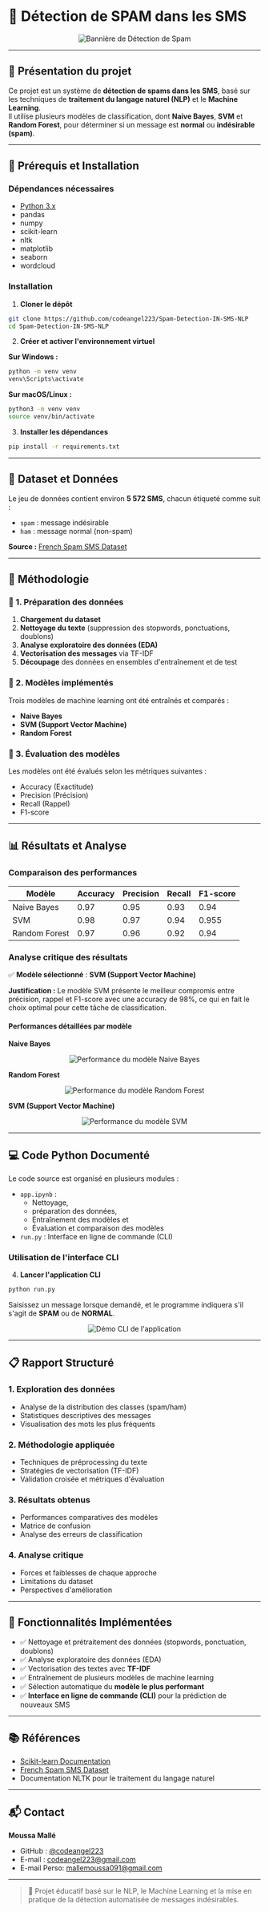 # 📩 Détection de SPAM dans les SMS

<!-- IMAGE D'EN-TÊTE -->
<p align="center">
  <img src="Images/SPAM-DETECTION.png" alt="Bannière de Détection de Spam"/>
</p>

---

## 📌 Présentation du projet

Ce projet est un système de **détection de spams dans les SMS**, basé sur les techniques de **traitement du langage naturel (NLP)** et le **Machine Learning**.  
Il utilise plusieurs modèles de classification, dont **Naive Bayes**, **SVM** et **Random Forest**, pour déterminer si un message est **normal** ou **indésirable (spam)**.

---

## 🧰 Prérequis et Installation

### Dépendances nécessaires
- [Python 3.x](https://www.python.org/downloads/)
- pandas
- numpy
- scikit-learn
- nltk
- matplotlib
- seaborn
- wordcloud

### Installation

1. **Cloner le dépôt**
```bash
git clone https://github.com/codeangel223/Spam-Detection-IN-SMS-NLP
cd Spam-Detection-IN-SMS-NLP
```

2. **Créer et activer l'environnement virtuel**

**Sur Windows :**
```bash
python -m venv venv
venv\Scripts\activate
```

**Sur macOS/Linux :**
```bash
python3 -m venv venv
source venv/bin/activate
```

3. **Installer les dépendances**
```bash
pip install -r requirements.txt
```

---

## 📂 Dataset et Données

Le jeu de données contient environ **5 572 SMS**, chacun étiqueté comme suit :

- `spam` : message indésirable
- `ham` : message normal (non-spam)

**Source :** [French Spam SMS Dataset](https://www.kaggle.com/datasets/rajnathpatel/multilingual-spam-data?utm_source=chatgpt.com)

---

## 🔬 Méthodologie

### 🔹 1. Préparation des données
1. **Chargement du dataset**
2. **Nettoyage du texte** (suppression des stopwords, ponctuations, doublons)
3. **Analyse exploratoire des données (EDA)**
4. **Vectorisation des messages** via TF-IDF
5. **Découpage** des données en ensembles d'entraînement et de test

### 🔹 2. Modèles implémentés
Trois modèles de machine learning ont été entraînés et comparés :
- **Naive Bayes**
- **SVM (Support Vector Machine)**
- **Random Forest**

### 🔹 3. Évaluation des modèles
Les modèles ont été évalués selon les métriques suivantes :
- Accuracy (Exactitude)
- Precision (Précision)
- Recall (Rappel)
- F1-score

---

## 📊 Résultats et Analyse

### Comparaison des performances

| Modèle                | Accuracy | Precision | Recall | F1-score |
| --------------------- | -------- | --------- | ------ | -------- |
| Naive Bayes           | 0.97     | 0.95      | 0.93   | 0.94     |
| SVM                   | 0.98     | 0.97      | 0.94   | 0.955    |
| Random Forest         | 0.97     | 0.96      | 0.92   | 0.94     |

### Analyse critique des résultats

✅ **Modèle sélectionné** : **SVM (Support Vector Machine)**

**Justification :** Le modèle SVM présente le meilleur compromis entre précision, rappel et F1-score avec une accuracy de 98%, ce qui en fait le choix optimal pour cette tâche de classification.

#### Performances détaillées par modèle

**Naive Bayes**
<p align="center">
  <img src="Images/naives-bayes-perf.png" alt="Performance du modèle Naive Bayes"/>
</p>

**Random Forest**
<p align="center">
  <img src="Images/random-forest-perf.png" alt="Performance du modèle Random Forest"/>
</p>

**SVM (Support Vector Machine)**
<p align="center">
  <img src="Images/svm-perf.png" alt="Performance du modèle SVM"/>
</p>

---

## 💻 Code Python Documenté

Le code source est organisé en plusieurs modules :

- `app.ipynb` : 
  - Nettoyage, 
  - préparation des données, 
  - Entraînement des modèles et 
  - Évaluation et comparaison des modèles
- `run.py` : Interface en ligne de commande (CLI)

### Utilisation de l'interface CLI

4. **Lancer l'application CLI**
```bash
python run.py
```

Saisissez un message lorsque demandé, et le programme indiquera s'il s'agit de **SPAM** ou de **NORMAL**.

<p align="center">
  <img src="Images/cli_apptest.png" alt="Démo CLI de l'application"/>
</p>

---

## 📋 Rapport Structuré

### 1. Exploration des données
- Analyse de la distribution des classes (spam/ham)
- Statistiques descriptives des messages
- Visualisation des mots les plus fréquents

### 2. Méthodologie appliquée
- Techniques de préprocessing du texte
- Stratégies de vectorisation (TF-IDF)
- Validation croisée et métriques d'évaluation

### 3. Résultats obtenus
- Performances comparatives des modèles
- Matrice de confusion
- Analyse des erreurs de classification

### 4. Analyse critique
- Forces et faiblesses de chaque approche
- Limitations du dataset
- Perspectives d'amélioration

---

## 🔄 Fonctionnalités Implémentées

- ✅ Nettoyage et prétraitement des données (stopwords, ponctuation, doublons)
- ✅ Analyse exploratoire des données (EDA)
- ✅ Vectorisation des textes avec **TF-IDF**
- ✅ Entraînement de plusieurs modèles de machine learning
- ✅ Sélection automatique du **modèle le plus performant**
- ✅ **Interface en ligne de commande (CLI)** pour la prédiction de nouveaux SMS

---

## 📚 Références

- [Scikit-learn Documentation](https://scikit-learn.org/stable/tutorial/text_analytics/working_with_text_data.html)
- [French Spam SMS Dataset](https://www.kaggle.com/datasets/rajnathpatel/multilingual-spam-data?utm_source=chatgpt.com)
- Documentation NLTK pour le traitement du langage naturel

---

## 📬 Contact

**Moussa Mallé**

- GitHub : [@codeangel223](https://github.com/codeangel223)
- E-mail : [codeangel223@gmail.com](mailto:codeangel223@gmail.com)
- E-mail Perso: [mallemoussa091@gmail.com](mailto:mallemoussa091@gmail.com)

---

> 🧠 Projet éducatif basé sur le NLP, le Machine Learning et la mise en pratique de la détection automatisée de messages indésirables.